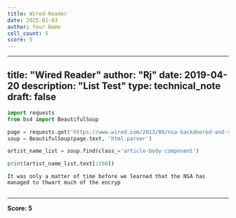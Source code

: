 ```yaml
---
title: Wired-Reader
date: 2025-01-03
author: Your Name
cell_count: 5
score: 5
---
```


---
title: "Wired Reader"
author: "Rj"
date: 2019-04-20
description: "List Test"
type: technical_note
draft: false
---

```python
import requests
from bs4 import BeautifulSoup
```


```python
page = requests.get('https://www.wired.com/2013/09/nsa-backdoored-and-stole-keys/')
soup = BeautifulSoup(page.text, 'html.parser')
```


```python
artist_name_list = soup.find(class_='article-body-component')

print(artist_name_list.text[:100])
```

    It was only a matter of time before we learned that the NSA has managed to thwart much of the encryp



```python

```


---
**Score: 5**